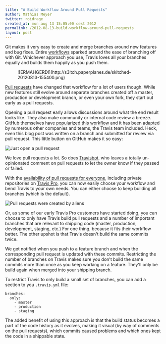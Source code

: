 ```yaml
---
title: "A Build Workflow Around Pull Requests"
author: Mathias Meyer
twitter: roidrage
created_at: mon aug 13 15:05:00 cest 2012
permalink: /2012-08-13-build-workflow-around-pull-requests
layout: post
---
```

Git makes it very easy to create and merge branches around new features and bug
fixes. Entire
[workflows](http://nvie.com/posts/a-successful-git-branching-model/) sparked
around the ease of branching off with Git.  Whichever approach you use, Travis
loves all your branches equally and builds them happily as you push them.

<figure class="small right">
  ![ERMAHGERD!](http://s3itch.paperplanes.de/skitched-20120813-155400.png)
</figure>

[Pull requests](https://help.github.com/articles/using-pull-requests) have
changed that workflow for a lot of users though. While new features still evolve
around separate branches created off a master, production or development branch,
or even your own fork, they start out early as a pull requests.

Opening a pull request early allows discussions around what the end result looks
like. They also make community or internal code review a breeze. GitHub
themselves have [popularized this
workflow](http://scottchacon.com/2011/08/31/github-flow.html) and it has been
adapted by numerous other companies and teams, the Travis team included. Heck,
even this blog post was written on a branch and submitted for review via pull
request. This little button on GitHub makes it so easy:

![Just open a pull
request](http://s3itch.paperplanes.de/travis-ci_travis-ci.github.com_at_mm-pull-requests-workflow-20120813-103348.png)

We love pull requests a lot. So does [Travisbot](https://github.com/travisbot),
who leaves a totally un-opinionated comment on pull requests to let the owner
know if they passed or failed.

With the [availability of pull requests for
everyone](http://about.travis-ci.org/blog/pull-request-testing-for-everyone/),
including private repositories on [Travis Pro](http://travis-ci.com), you can
now easily choose your workflow and bend Travis to your own needs. You can
either choose to keep building all branches (which is the default).

![Pull requests were created by
aliens](http://s3itch.paperplanes.de/skitched-20120813-094732.png)

Or, as some of our early Travis Pro customers have started doing, you can choose
to only have Travis build pull requests and a number of important branches that
are relevant to shipping code (master, production, development, staging, etc.)
For one thing, because it fits their workflow better. The other upshot is that
Travis doesn't build the same commits twice.

We get notified when you push to a feature branch and when the corresponding
pull request is updated with these commits. Restricting the number of branches
on Travis makes sure you don't build the same commits more than once as you keep
working on a feature. They'll only be build again when merged into your shipping
branch.

To restrict Travis to only build a small set of branches, you can add a section
to you `.travis.yml` file:

    branches:
      only:
        - master
        - production
        - staging

The added benefit of using this approach is that the build status becomes a part
of the code history as it evolves, making it visual (by way of comments on the pull
requests), which commits caused problems and which ones kept the code in a
shippable state.
